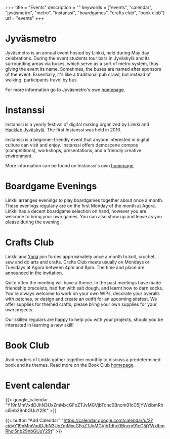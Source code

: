 +++
title = "Events"
description = ""
keywords = ["events", "calendar", "jyväsmetro", "metro", "instanssi", "boardgames", "crafts club", "book club"]
url = "events"
+++

# Jyväsmetro

Jyväsmetro is an annual event hosted by Linkki, held during May day celebrations. During the event students tour bars in Jyväskylä and its surrounding areas via buses, which serve as a sort of metro system, thus giving the event its name. Sometimes, the buses are named after sponsors of the event. Essentially, it's like a traditional pub crawl, but instead of walking, participants travel by bus.

For more information go to Jyväsmetro's own [homepage](https://jyvasmetro.fi/en).

# Instanssi

Instanssi is a yearly festival of digital making organized by Linkki and [Hacklab Jyväskylä](https://jyväskylä.hacklab.fi/en). The first Instanssi was held in 2010.

Instanssi is a beginner-friendly event that anyone interested in digital culture can visit and enjoy. Instanssi offers demoscene compos (competitions), workshops, presentations, and a friendly creative environment.

More information can be found on Instanssi's own [homepage](https://instanssi.org/).

# Boardgame Evenings

Linkki arranges evenings to play boardgames together about once a month. These evenings regularly are on the first Monday of the month at Agora. Linkki has a decent boardgame selection on hand, however you are welcome to bring your own games. You can also show up and leave as you please during the evening.

# Crafts Club

Linkki and [Ynnä](https://ynna.fi/) join forces approximately once a month to knit, crochet, sew and do arts and crafts. Crafts Club meets usually on Mondays or Tuesdays at Agora between 4pm and 8pm. The time and place are announced in the invitation.

Quite often the meeting will have a theme. In the past meetings have made friendship bracelets, had fun with salt dough, and learnt how to darn socks. You're always welcome to work on your own WIPs, decorate your overalls with patches, or design and create an outfit for an upcoming sitsfest. We offer supplies for themed crafts; please bring your own supplies for your own projects. 

Our skilled regulars are happy to help you with your projects, should you be interested in learning a new skill!

# Book Club

Avid readers of Linkki gather together monthly to discuss a predetermined book and its themes. Read more on the Book Club [homepage](/en/activities/book-club).

# Event calendar
{{< google_calendar "Y19nMmVxdDJhN3UxZmMxcGFoZTJvMGVjbTdhc0Bncm91cC5jYWxlbmRhci5nb29nbGUuY29t" >}}

{{< button "Add Calendar" "https://calendar.google.com/calendar/u/2?cid=Y19nMmVxdDJhN3UxZmMxcGFoZTJvMGVjbTdhc0Bncm91cC5jYWxlbmRhci5nb29nbGUuY29t" >}}